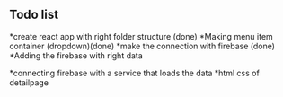 

## Todo list

*create react app with right folder structure (done)
*Making menu item container (dropdown)(done)
*make the connection with firebase (done)
*Adding the firebase with right data 

*connecting firebase with a service that loads the data
*html css of detailpage


